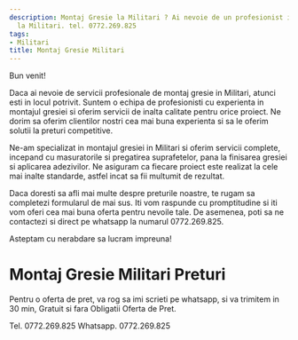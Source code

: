 ```yaml
---
description: Montaj Gresie la Militari ? Ai nevoie de un profesionist in Montaj Gresie
  la Militari. tel. 0772.269.825
tags:
- Militari
title: Montaj Gresie Militari
---
```



Bun venit! 

Daca ai nevoie de servicii profesionale de montaj gresie in Militari, atunci esti in locul potrivit. Suntem o echipa de profesionisti cu experienta in montajul gresiei si oferim servicii de inalta calitate pentru orice proiect. Ne dorim sa oferim clientilor nostri cea mai buna experienta si sa le oferim solutii la preturi competitive. 

Ne-am specializat in montajul gresiei in Militari si oferim servicii complete, incepand cu masuratorile si pregatirea suprafetelor, pana la finisarea gresiei si aplicarea adezivilor. Ne asiguram ca fiecare proiect este realizat la cele mai inalte standarde, astfel incat sa fii multumit de rezultat.

Daca doresti sa afli mai multe despre preturile noastre, te rugam sa completezi formularul de mai sus. Iti vom raspunde cu promptitudine si iti vom oferi cea mai buna oferta pentru nevoile tale. De asemenea, poti sa ne contactezi si direct pe whatsapp la numarul 0772.269.825. 

Asteptam cu nerabdare sa lucram impreuna!

# Montaj Gresie Militari Preturi
Pentru o oferta de pret, va rog sa imi scrieti pe whatsapp, si va trimitem in 30 min, Gratuit si fara Obligatii Oferta de Pret.

Tel. 0772.269.825
Whatsapp. 0772.269.825